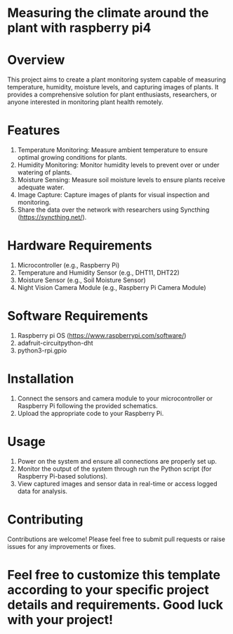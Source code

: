 # Measuring the climate around the plant with raspberry pi4 

# Overview
This project aims to create a plant monitoring system capable of measuring temperature, humidity, moisture levels, and capturing images of plants. It provides a comprehensive solution for plant enthusiasts, researchers, or anyone interested in monitoring plant health remotely.

# Features
1. Temperature Monitoring: Measure ambient temperature to ensure optimal growing conditions for plants.
2. Humidity Monitoring: Monitor humidity levels to prevent over or under watering of plants.
3. Moisture Sensing: Measure soil moisture levels to ensure plants receive adequate water.
4. Image Capture: Capture images of plants for visual inspection and monitoring.
5. Share the data over the network with researchers using Syncthing (https://syncthing.net/).

# Hardware Requirements
1. Microcontroller (e.g., Raspberry Pi)
2. Temperature and Humidity Sensor (e.g., DHT11, DHT22)
3. Moisture Sensor (e.g., Soil Moisture Sensor)
4. Night Vision Camera Module (e.g., Raspberry Pi Camera Module)

# Software Requirements
1. Raspberry pi OS (https://www.raspberrypi.com/software/)
2. adafruit-circuitpython-dht
3. python3-rpi.gpio

# Installation
1. Connect the sensors and camera module to your microcontroller or Raspberry Pi following the provided schematics.
2. Upload the appropriate code to your Raspberry Pi.

# Usage
1. Power on the system and ensure all connections are properly set up.
2. Monitor the output of the system through run the Python script (for Raspberry Pi-based solutions).
3. View captured images and sensor data in real-time or access logged data for analysis.

# Contributing
Contributions are welcome! Please feel free to submit pull requests or raise issues for any improvements or fixes.



# Feel free to customize this template according to your specific project details and requirements. Good luck with your project!
